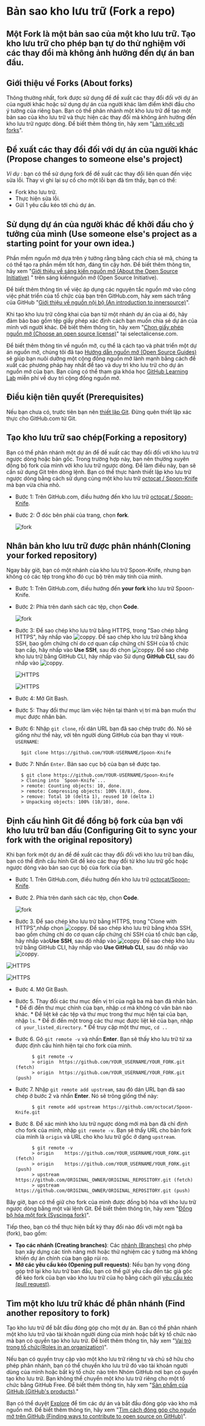 # **Bản sao kho lưu trữ (Fork a repo)**
## Một Fork là một bản sao của một kho lưu trữ. Tạo kho lưu trữ cho phép bạn tự do thử nghiệm với các thay đổi mà không ảnh hưởng đến dự án ban đầu.
## **Giới thiệu về Forks (About forks)**
Thông thường nhất, fork được sử dụng để đề xuất các thay đổi đối với dự án của người khác hoặc sử dụng dự án của người khác làm điểm khởi đầu cho ý tưởng của riêng bạn. Bạn có thể phân nhánh một kho lưu trữ để tạo một bản sao của kho lưu trữ và thực hiện các thay đổi mà không ảnh hưởng đến kho lưu trữ ngược dòng. Để biết thêm thông tin, hãy xem "[Làm việc với forks](https://docs.github.com/en/pull-requests/collaborating-with-pull-requests/working-with-forks)".

## **Đề xuất các thay đổi đối với dự án của người khác (Propose changes to someone else's project)**
*Ví dụ* : bạn có thể sử dụng fork để đề xuất các thay đổi liên quan đến việc sửa lỗi. Thay vì ghi lại sự cố cho một lỗi bạn đã tìm thấy, bạn có thể:
- Fork kho lưu trữ.
- Thực hiện sửa lỗi.
- Gửi 1 yêu cầu kéo tới chủ dự án.

## **Sử dụng dự án của người khác để khởi đầu cho ý tưởng của mình (Use someone else's project as a starting point for your own idea.)**
Phần mềm nguồn mở dựa trên ý tưởng rằng bằng cách chia sẻ mã, chúng ta có thể tạo ra phần mềm tốt hơn, đáng tin cậy hơn. Để biết thêm thông tin, hãy xem "[Giới thiệu về sáng kiến ​​nguồn mở (About the Open Source Initiative)](https://opensource.org/about) " trên sáng kiến ​​nguồn mở (Open Source Initiative).

Để biết thêm thông tin về việc áp dụng các nguyên tắc nguồn mở vào công việc phát triển của tổ chức của bạn trên GitHub.com, hãy xem sách trắng của GitHub "[Giới thiệu về nguồn nội bộ (An introduction to innersource)](https://resources.github.com/whitepapers/introduction-to-innersource/)".

Khi tạo kho lưu trữ công khai của bạn từ một nhánh dự án của ai đó, hãy đảm bảo bao gồm tệp giấy phép xác định cách bạn muốn chia sẻ dự án của mình với người khác. Để biết thêm thông tin, hãy xem "[Chọn giấy phép nguồn mở (Choose an open source license)](https://choosealicense.com/)" tại selectalicense.com.

Để biết thêm thông tin về nguồn mở, cụ thể là cách tạo và phát triển một dự án nguồn mở, chúng tôi đã tạo [Hướng dẫn nguồn mở (Open Source Guides)](https://opensource.guide/) sẽ giúp bạn nuôi dưỡng một cộng đồng nguồn mở lành mạnh bằng cách đề xuất các phương pháp hay nhất để tạo và duy trì kho lưu trữ cho dự án nguồn mở của bạn. Bạn cũng có thể tham gia khóa học [GitHub Learning Lab](https://lab.github.com/) miễn phí về duy trì cộng đồng nguồn mở.
## **Điều kiện tiên quyết (Prerequisites)**
Nếu bạn chưa có, trước tiên bạn nên [thiết lập Git](#Thiết-lập-GitHub). Đừng quên thiết lập xác thực cho GitHub.com từ Git.
## **Tạo kho lưu trữ sao chép(Forking a repository)**
Bạn có thể phân nhánh một dự án để đề xuất các thay đổi đối với kho lưu trữ ngược dòng hoặc bản gốc. Trong trường hợp này, bạn nên thường xuyên đồng bộ fork của mình với kho lưu trữ ngược dòng. Để làm điều này, bạn sẽ cần sử dụng Git trên dòng lệnh. Bạn có thể thực hành thiết lập kho lưu trữ ngược dòng bằng cách sử dụng cùng một kho lưu trữ [octocat / Spoon-Knife](https://github.com/octocat/Spoon-Knife) mà bạn vừa chia nhỏ.
- Bước 1: Trên GitHub.com, điều hướng đến kho lưu trữ [octocat / Spoon-Knife](https://github.com/octocat/Spoon-Knife).
- Bước 2: Ở dóc bên phải của trang, chọn **fork**.

    ![fork](./images/fork.PNG)

## **Nhân bản kho lưu trữ được phân nhánh(Cloning your forked repository)**
Ngay bây giờ, bạn có một nhánh của kho lưu trữ Spoon-Knife, nhưng bạn không có các tệp trong kho đó cục bộ trên máy tính của mình.
- Bước 1: Trên GitHub.com, điều hướng đến **your fork** kho lưu trữ Spoon-Knife.
- Bước 2: Phía trên danh sách các tệp, chọn **Code**.

    ![fork](./images/code.PNG)

- Bước 3: Để sao chép kho lưu trữ bằng HTTPS, trong "Sao chép bằng HTTPS", hãy nhấp vào ![coppy](./images/coppy.PNG). 
Để sao chép kho lưu trữ bằng khóa SSH, bao gồm chứng chỉ do cơ quan cấp chứng chỉ SSH của tổ chức bạn cấp, hãy nhấp vào **Use SSH**, sau đó chọn ![coppy](./images/coppy.PNG). Để sao chép kho lưu trữ bằng GitHub CLI, hãy nhấp vào Sử dụng **GitHub CLI**, sau đó nhấp vào ![coppy](./images/coppy.PNG).

    ![HTTPS](./images/clone-with-HTTPS.PNG)

    ![HTTPS](./images/clone.PNG)

- Bước 4: Mở Git Bash.
- Bước 5: Thay đổi thư mục làm việc hiện tại thành vị trí mà bạn muốn thư mục được nhân bản.
- Bước 6: Nhập `git clone`, rồi dán URL bạn đã sao chép trước đó. Nó sẽ giống như thế này, với tên người dùng GitHub của bạn thay vì `YOUR-USERNAME`:
        
        $git clone https://github.com/YOUR-USERNAME/Spoon-Knife

- Bước 7: Nhấn `Enter`. Bản sao cục bộ của bạn sẽ được tạo.
        
        $ git clone https://github.com/YOUR-USERNAME/Spoon-Knife
        > Cloning into `Spoon-Knife`...
        > remote: Counting objects: 10, done.
        > remote: Compressing objects: 100% (8/8), done.
        > remove: Total 10 (delta 1), reused 10 (delta 1)
        > Unpacking objects: 100% (10/10), done.
## **Định cấu hình Git để đồng bộ fork của bạn với kho lưu trữ ban đầu (Configuring Git to sync your fork with the original repository)**
Khi bạn fork một dự án để đề xuất các thay đổi đối với kho lưu trữ ban đầu, bạn có thể định cấu hình Git để kéo các thay đổi từ kho lưu trữ gốc hoặc ngược dòng vào bản sao cục bộ của fork của bạn.
- Bước 1. Trên GitHub.com, điều hướng đến kho lưu trữ [octocat/Spoon-Knife](https://github.com/octocat/Spoon-Knife).
- Bước 2. Phía trên danh sách các tệp, chọn **Code**.

    ![fork](./images/code.PNG)

- Bước 3. Để sao chép kho lưu trữ bằng HTTPS, trong "Clone with HTTPS",nhấp chọn ![coppy](./images/coppy.PNG). Để sao chép kho lưu trữ bằng khóa SSH, bao gồm chứng chỉ do cơ quan cấp chứng chỉ SSH của tổ chức bạn cấp, hãy nhấp vào**Use SSH**, sau đó nhấp vào ![coppy](./images/coppy.PNG). Để sao chép kho lưu trữ bằng GitHub CLI, hãy nhấp vào **Use GitHub CLI**, sau đó nhấp vào ![coppy](./images/coppy.PNG).

![HTTPS](./images/clone-with-HTTPS.PNG)

![HTTPS](./images/clone.PNG)

- Bước 4. Mở Git Bash.
- Bước 5. Thay đổi các thư mục đến vị trí của ngã ba mà bạn đã nhân bản.
        * Để đi đến thư mục chính của bạn, nhập `cd` mà không có văn bản nào khác.
        * Để liệt kê các tệp và thư mục trong thư mục hiện tại của bạn, nhập `ls`.
        * Để đi đến một trong các thư mục được liệt kê của bạn, nhập `cd your_listed_directory`.
        * Để truy cập một thư mục, `cd ..`
- Bước 6. Gõ `git remote -v` và nhấn **Enter**. Bạn sẽ thấy kho lưu trữ từ xa được định cấu hình hiện tại cho fork của mình.

            $ git remote -v
            > origin  https://github.com/YOUR_USERNAME/YOUR_FORK.git (fetch)
            > origin  https://github.com/YOUR_USERNAME/YOUR_FORK.git (push)
- Bước 7. Nhập `git remote add upstream`, sau đó dán URL bạn đã sao chép ở bước 2 và nhấn **Enter**. Nó sẽ trông giống thế này:

            $ git remote add upstream https://github.com/octocat/Spoon-Knife.git
- Bước 8. Để xác minh kho lưu trữ ngược dòng mới mà bạn đã chỉ định cho fork của mình, nhập `git remote -v`. Bạn sẽ thấy URL cho bản fork của mình là `origin` và URL cho kho lưu trữ gốc ở dạng `upstream`.

            $ git remote -v
            > origin    https://github.com/YOUR_USERNAME/YOUR_FORK.git (fetch)
            > origin    https://github.com/YOUR_USERNAME/YOUR_FORK.git (push)
            > upstream  https://github.com/ORIGINAL_OWNER/ORIGINAL_REPOSITORY.git (fetch)
            > upstream  https://github.com/ORIGINAL_OWNER/ORIGINAL_REPOSITORY.git (push)

Bây giờ, bạn có thể giữ cho fork của mình được đồng bộ hóa với kho lưu trữ ngược dòng bằng một vài lệnh Git. Để biết thêm thông tin, hãy xem "[Đồng bộ hóa một fork (Syscinga fork)](https://docs.github.com/en/pull-requests/collaborating-with-pull-requests/working-with-forks/syncing-a-fork)".

Tiếp theo, bạn có thể thực hiện bất kỳ thay đổi nào đối với một ngã ba (fork), bao gồm:

* **Tạo các nhánh (Creating branches)**: Các [nhánh (Branches)](https://docs.github.com/en/pull-requests/collaborating-with-pull-requests/proposing-changes-to-your-work-with-pull-requests/creating-and-deleting-branches-within-your-repository) cho phép bạn xây dựng các tính năng mới hoặc thử nghiệm các ý tưởng mà không khiến dự án chính của bạn gặp rủi ro.
* **Mở các yêu cầu kéo (Opening pull requests)**: Nếu bạn hy vọng đóng góp trở lại kho lưu trữ ban đầu, bạn có thể gửi yêu cầu đến tác giả gốc để kéo fork của bạn vào kho lưu trữ của họ bằng cách gửi [yêu cầu kéo (pull request)](https://docs.github.com/en/pull-requests/collaborating-with-pull-requests/proposing-changes-to-your-work-with-pull-requests/about-pull-requests).
## **Tìm một kho lưu trữ khác để phân nhánh (Find another repository to fork)**
Tạo kho lưu trữ để bắt đầu đóng góp cho một dự án. Bạn có thể phân nhánh một kho lưu trữ vào tài khoản người dùng của mình hoặc bất kỳ tổ chức nào mà bạn có quyền tạo kho lưu trữ. Để biết thêm thông tin, hãy xem "[Vai trò trong tổ chức(Roles in an organization)](https://docs.github.com/en/organizations/managing-peoples-access-to-your-organization-with-roles/roles-in-an-organization)".

Nếu bạn có quyền truy cập vào một kho lưu trữ riêng tư và chủ sở hữu cho phép phân nhánh, bạn có thể chuyển kho lưu trữ đó vào tài khoản người dùng của mình hoặc bất kỳ tổ chức nào trên Nhóm GitHub nơi bạn có quyền tạo kho lưu trữ. Bạn không thể chuyển một kho lưu trữ riêng cho một tổ chức bằng GitHub Free. Để biết thêm thông tin, hãy xem "[Sản phẩm của GitHub (GitHub's products)](https://docs.github.com/en/get-started/learning-about-github/githubs-products)."

Bạn có thể duyệt [Explore](https://github.com/explore) để tìm các dự án và bắt đầu đóng góp vào kho mã nguồn mở. Để biết thêm thông tin, hãy xem "[Tìm cách đóng góp cho nguồn mở trên GitHub (Finding ways to contribute to open source on GitHub)](https://docs.github.com/en/get-started/exploring-projects-on-github/finding-ways-to-contribute-to-open-source-on-github)".